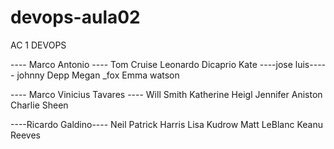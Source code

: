 # devops-aula02
AC 1 DEVOPS

---- Marco Antonio ----
Tom Cruise
Leonardo Dicaprio
Kate 
----jose luis-----
johnny Depp
Megan _fox
Emma watson

---- Marco Vinicius Tavares ----
Will Smith
Katherine Heigl
Jennifer Aniston
Charlie Sheen

----Ricardo Galdino----
Neil Patrick Harris
Lisa Kudrow
Matt LeBlanc
Keanu Reeves
